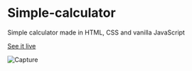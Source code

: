 # Simple-calculator
Simple calculator made in HTML, CSS and vanilla JavaScript

[See it live](https://leaviki90.github.io/Simple-calculator/)

![Capture](https://user-images.githubusercontent.com/79335824/108633703-e3656200-7475-11eb-9992-7b4689d532a7.JPG)
